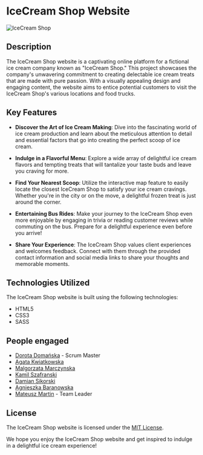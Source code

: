 # IceCream Shop Website

![IceCream Shop](/src/images/header/logo/logo.png)

## Description

The IceCream Shop website is a captivating online platform for a fictional ice cream company known as "IceCream Shop." This project showcases the company's unwavering commitment to creating delectable ice cream treats that are made with pure passion. With a visually appealing design and engaging content, the website aims to entice potential customers to visit the IceCream Shop's various locations and food trucks.

## Key Features

- **Discover the Art of Ice Cream Making**: Dive into the fascinating world of ice cream production and learn about the meticulous attention to detail and essential factors that go into creating the perfect scoop of ice cream.

- **Indulge in a Flavorful Menu**: Explore a wide array of delightful ice cream flavors and tempting treats that will tantalize your taste buds and leave you craving for more.

- **Find Your Nearest Scoop**: Utilize the interactive map feature to easily locate the closest IceCream Shop to satisfy your ice cream cravings. Whether you're in the city or on the move, a delightful frozen treat is just around the corner.

- **Entertaining Bus Rides**: Make your journey to the IceCream Shop even more enjoyable by engaging in trivia or reading customer reviews while commuting on the bus. Prepare for a delightful experience even before you arrive!

- **Share Your Experience**: The IceCream Shop values client experiences and welcomes feedback. Connect with them through the provided contact information and social media links to share your thoughts and memorable moments.

## Technologies Utilized

The IceCream Shop website is built using the following technologies:

- HTML5
- CSS3
- SASS

## People engaged

- [Dorota Domańska](https://github.com/DorotaDomanska) - Scrum Master
- [Agata Kwiatkowska](https://github.com/kwiatkowsko)
- [Malgorzata Marczynska](https://github.com/MalgorzataMarczynska)
- [Kamil Szafranski](https://github.com/KamilSzafranski)
- [Damian Sikorski](https://github.com/DamianSikorski)
- [Agnieszka Baranowska](https://github.com/AgnieszkaBaranowska)
- [Mateusz Martin](https://github.com/KitsuneAkvma) - Team Leader



## License

The IceCream Shop website is licensed under the [MIT License](https://opensource.org/licenses/MIT).

We hope you enjoy the IceCream Shop website and get inspired to indulge in a delightful ice cream experience!